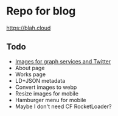 # Repo for blog

<https://blah.cloud>

## Todo

* [Images for graph services and Twitter](https://www.jannikarndt.de/blog/2021/05/generating_open_graph_images/)
* About page
* Works page
* LD+JSON metadata
* Convert images to webp
* Resize images for mobile
* Hamburger menu for mobile
* Maybe I don't need CF RocketLoader?
